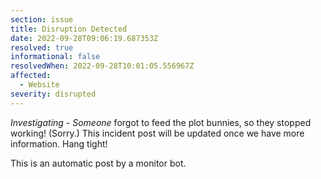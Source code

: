 ```yaml
---
section: issue
title: Disruption Detected
date: 2022-09-28T09:06:19.687353Z
resolved: true
informational: false
resolvedWhen: 2022-09-28T10:01:05.556967Z
affected:
  - Website
severity: disrupted
---
```

*Investigating* - _Someone_ forgot to feed the plot bunnies, so they stopped working! (Sorry.) This incident post will be updated once we have more information. Hang tight!

This is an automatic post by a monitor bot.
        